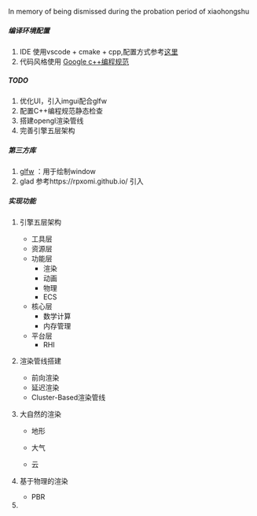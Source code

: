 In memory of being dismissed during the probation period of xiaohongshu

##### 编译环境配置

1. IDE  使用vscode + cmake + cpp,配置方式参考[这里](https://computingonplains.wordpress.com/building-c-applications-with-cmake-and-visual-studio-code/)
1. 代码风格使用 [Google c++编程规范](https://zh-google-styleguide.readthedocs.io/en/latest/google-cpp-styleguide/contents/)

##### TODO

1. 优化UI，引入imgui配合glfw
2. 配置C++编程规范静态检查
3. 搭建opengl渲染管线
4. 完善引擎五层架构

##### 第三方库

1. [glfw](https://github.com/glfw/glfw) ：用于绘制window
2. glad 参考https://rpxomi.github.io/ 引入

##### 实现功能

1. 引擎五层架构
   - 工具层
   - 资源层
   - 功能层
     - 渲染
     - 动画
     - 物理
     - ECS
   - 核心层
     - 数学计算
     - 内存管理
   - 平台层
     - RHI
2. 渲染管线搭建
   - 前向渲染
   - 延迟渲染
   - Cluster-Based渲染管线
3. 大自然的渲染

   - 地形

   - 大气

   - 云
4. 基于物理的渲染
   - PBR
5. 


